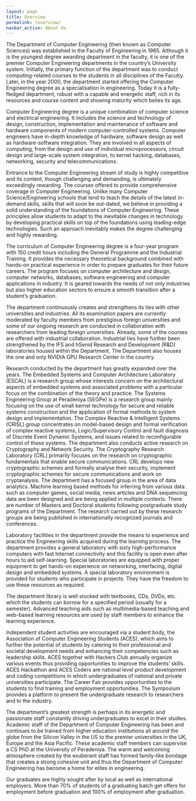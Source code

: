 ```yaml
---
layout: page
title: Overview
permalink: /overview/
navbar_active: About Us
---
```


The Department of Computer Engineering (then known as Computer Sciences) was established in the Faculty of Engineering in 1985. Although it is the youngest degree awarding department in the faculty, it is one of the premier Computer Engineering departments in the country’s University system. Initially, the primary function of the department was to conduct computing-related courses to the students in all disciplines of the Faculty. Later, in the year 2000, the department started offering the Computer Engineering degree as a specialisation in engineering. Today it is a fully-fledged department, robust with a capable and energetic staff, rich in its resources and course content and showing maturity which belies its age.

Computer Engineering degree is a unique combination of computer science and electrical engineering. It includes the science and technology of design, construction, implementation and maintenance of software and hardware components of modern computer-controlled systems. Computer engineers have in-depth knowledge of hardware, software design as well as hardware-software integration. They are involved in all aspects of computing, from the design and use of individual microprocessors, circuit design and large-scale system integration, to kernel hacking, databases, networking, security and telecommunications.

Entrance to the Computer Engineering stream of study is highly competitive and its content, though challenging and demanding, is ultimately exceedingly rewarding. The courses offered to provide comprehensive coverage in Computer Engineering. Unlike many Computer Science/Engineering schools that tend to teach the details of the latest in-demand skills, skills that will soon be out-dated, we believe in providing a solid understanding of the foundations of Computer Engineering. These principles allow students to adapt to the inevitable changes in technology by developing practical skills on top of the foundations using leading-edge technologies. Such an approach inevitably makes the degree challenging and highly rewarding.

The curriculum of Computer Engineering degree is a four-year program with 150 credit hours including the General Programme and the Industrial Training. It provides the necessary theoretical background combined with hands-on practical experience in order to prepare graduates for their future careers. The program focuses on computer architecture and design, computer networks, databases, software engineering and computer applications in industry. It is geared towards the needs of not only industries but also higher education sectors to ensure a smooth transition after a student’s graduation.

The department continuously creates and strengthens its ties with other universities and industries. All its examination papers are currently moderated by faculty members from prestigious foreign universities and some of our ongoing research are conducted in collaboration with researchers from leading foreign universities. Already, some of the courses are offered with industrial collaboration. Industrial ties have further been strengthened by the IFS and hSenid Research and Development (R&D) laboratories housed within the Department. The Department also houses the one and only NVIDIA GPU Research Center in the country.

Research conducted by the department has greatly expanded over the years. The Embedded Systems and Computer Architecture Laboratory (ESCAL) is a research group whose interests concern on the architectural aspects of embedded systems and associated problems with a particular focus on the combination of the theory and practice. The Systems Engineering Group at Peradeniya (SEGPe) is a research group mainly focusing on the use of small kernel technology for secure and reliable systems construction and the application of formal methods to system design and implementation. The Complex Reactive & Intelligent Systems (CRISL) group concentrates on model-based design and formal verification of complex reactive systems, Logic/Supervisory Control and fault diagnosis of Discrete Event Dynamic Systems, and issues related to reconfigurable control of these systems. The department also conducts active research on Cryptography and Network Security. The Cryptography Research Laboratory (CRL) primarily focuses on the research on cryptographic fundamentals that enable secure communications. CRL develops new cryptographic schemes and formally analyse their security, implement cryptographic schemes for secure communications and work on cryptanalysis. The department has a focused group in the area of data analytics. Machine learning based methods for inferring from various data such as computer games, social media, news articles and DNA sequencing data are been designed and are being applied in multiple contexts. There are number of Masters and Doctoral students following postgraduate study programs of the Department. The research carried out by these research groups are being published in internationally recognized journals and conferences.

Laboratory facilities in the department provide the means to experience and practice the Engineering skills acquired during the learning process. The department provides a general laboratory with sixty high-performance computers with fast Internet connectivity and this facility is open even after hours to aid self-learning. Special laboratories are equipped with proper equipment to get hands-on experience on networking, interfacing, digital design and embedded systems. A special laboratory environment is provided for students who participate in projects. They have the freedom to use these resources as required.

The department library is well stocked with textbooks, CDs, DVDs, etc. which the students can borrow for a specified period (usually for a semester). Advanced teaching aids such as multimedia-based teaching and web-based learning resources are used by staff members to enhance the learning experience.

Independent student activities are encouraged via a student body, the Association of Computer Engineering Students (ACES), which aims to further the potential of students by catering to their professional and societal development needs and enhancing their competencies such as leadership skills. ACES together with Hackers Club annually organize various events thus providing opportunities to improve the students’ skills. ACES Hackathon and ACES Coders are national level product development and coding competitions in which undergraduates of national and private universities participate. The Career Fair provides opportunities to the students to find training and employment opportunities. The Symposium provides a platform to present the undergraduate research to researchers and to the industry.

The department’s greatest strength is perhaps in its energetic and passionate staff constantly driving undergraduates to excel in their studies. Academic staff of the Department of Computer Engineering has been and continues to be trained from higher education institutions all around the globe from the Silicon Valley in the US to the premier universities in the UK, Europe and the Asia Pacific. These academic staff members can supervise a CS PhD at the University of Peradeniya. The warm and welcoming atmosphere created by the exuberant staff has formed family-like bondage that creates a strong cohesive unit and thus the Department of Computer Engineering has become a home for elites in engineering.

Our graduates are highly sought after by local as well as international employers. More than 70% of students of a graduating batch get offers for employment before graduation and 100% of employment after graduation.
